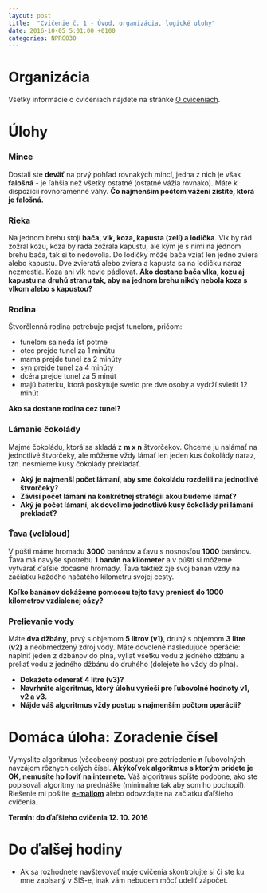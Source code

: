```yaml
---
layout: post
title:  "Cvičenie č. 1 - Úvod, organizácia, logické ulohy"
date: 2016-10-05 5:01:00 +0100
categories: NPRG030
---
```

# Organizácia
Všetky informácie o cvičeniach nájdete na stránke <a href="/about">O cvičeniach</a>.

# Úlohy

### Mince
Dostali ste **deväť** na prvý pohľad rovnakých mincí, jedna z nich je však **falošná** - je ľahšia než všetky ostatné (ostatné vážia rovnako). Máte k dispozícii rovnoramenné váhy. **Čo najmenším počtom vážení zistite, ktorá je falošná.**

### Rieka
Na jednom brehu stojí **bača, vlk, koza, kapusta (zelí) a lodička**. Vlk by rád zožral kozu, koza by rada zožrala kapustu, ale kým je s nimi na jednom brehu bača, tak si to nedovolia.
Do lodičky môže bača vziať len jedno zviera alebo kapustu. Dve zvieratá alebo zviera a kapusta sa na lodičku naraz
nezmestia. Koza ani vlk nevie pádlovať. **Ako dostane bača vlka, kozu aj kapustu na druhú stranu tak, aby na jednom brehu nikdy nebola koza s vlkom alebo s kapustou?**

### Rodina
Štvorčlenná rodina potrebuje prejsť tunelom, pričom:

* tunelom sa nedá ísť potme
* otec prejde tunel za 1 minútu
* mama prejde tunel za 2 minúty
* syn prejde tunel za 4 minúty
* dcéra prejde tunel za 5 minút
* majú baterku, ktorá poskytuje svetlo pre dve osoby a vydrží svietiť 12 minút

**Ako sa dostane rodina cez tunel?**

### Lámanie čokolády
Majme čokoládu, ktorá sa skladá z **m x n** štvorčekov. Chceme ju nalámať na jednotlivé
štvorčeky, ale môžeme vždy lámať len jeden kus čokolády naraz,
tzn. nesmieme kusy čokolády prekladať.

* **Aký je najmenší počet lámaní, aby sme čokoládu rozdelili na jednotlivé štvorčeky?**
* **Závisí počet lámaní na konkrétnej stratégii akou budeme lámať?**
* **Aký je počet lámaní, ak dovolíme jednotlivé kusy čokolády pri lámaní prekladať?**

### Ťava (velbloud)
V púšti máme hromadu **3000** banánov a ťavu s nosnosťou **1000** banánov. Ťava má navyše spotrebu
**1 banán na kilometer** a v púšti si môžeme vytvárať ďaľšie dočasné hromady. Ťava taktiež
zje svoj banán vždy na začiatku každého načatého kilometru svojej cesty.

**Koľko banánov dokážeme pomocou tejto ťavy preniesť do 1000 kilometrov
vzdialenej oázy?**

### Prelievanie vody
Máte **dva džbány**, prvý s objemom **5 litrov (v1)**, druhý s objemom **3 litre (v2)** a neobmedzený zdroj vody.
Máte dovolené nasledujúce operácie: naplniť jeden z džbánov do plna, vyliať všetku vodu z jedného džbánu a preliať vodu z jedného džbánu do druhého (dolejete ho vždy do plna).

* **Dokažete odmerať 4 litre (v3)?**
* **Navrhnite algoritmus, ktorý úlohu vyrieši pre ľubovolné hodnoty v1, v2 a v3.**
* **Nájde váš algoritmus vždy postup s najmenším počtom operácii?**

# Domáca úloha: Zoradenie čísel
Vymyslite algoritmus (všeobecný postup) pre zotriedenie **n** ľubovolných navzájom rôznych celých čísel.
**Akýkoľvek algoritmus s ktorým prídete je OK, nemusíte ho loviť na internete.** Váš algoritmus spíšte podobne,
ako ste popisovali algoritmy na prednáške (minimálne tak aby som ho pochopil). Riešenie mi pošlite **<a href="mailto:{{ site.email }}">e-mailom</a>** alebo odovzdajte na začiatku ďaľšieho cvičenia.

**Termín: do ďaľšieho cvičenia 12. 10. 2016**

# Do ďalšej hodiny
* Ak sa rozhodnete navštevovať moje cvičenia skontrolujte si či ste ku mne zapísaný v SIS-e, inak vám nebudem môcť udeliť zápočet.
